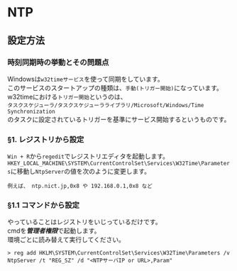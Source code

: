 # NTP
## 設定方法
### 時刻同期時の挙動とその問題点
Windowsは```w32timeサービス```を使って同期をしています。  
このサービスのスタートアップの種類は、```手動(トリガー開始)```になっています。  
w32timeにおける```トリガー開始```というのは、  
```タスクスケジューラ/タスクスケジューラライブラリ/Microsoft/Windows/Time Synchronization```  
のタスクに設定されているトリガーを基準にサービス開始するというものです。
### §1. レジストリから設定
```Win + R```から```regedit```でレジストリエディタを起動します。
```HKEY_LOCAL_MACHINE\SYSTEM\CurrentControlSet\Services\W32Time\Parameters```に移動し```NtpServer```の値を次のように変更します。
```
例えば、 ntp.nict.jp,0x8 や 192.168.0.1,0x8 など
```
### §1.1 コマンドから設定
やっていることはレジストリをいじっているだけです。  
cmdを***管理者権限***で起動します。  
環境ごとに読み替えて実行してください。
```
> reg add HKLM\SYSTEM\CurrentControlSet\Services\W32Time\Parameters /v NtpServer /t "REG_SZ" /d "<NTPサーバIP or URL>,Param"
```
